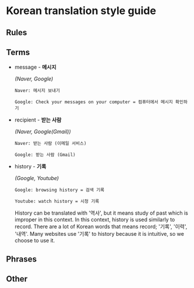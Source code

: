 # Korean translation style guide

## Rules

## Terms
- message - **메시지**
  
  *(Naver, Google)*
  
  `Naver: 메시지 보내기`
  
  `Google: Check your messages on your computer = 컴퓨터에서 메시지 확인하기`
  
- recipient - **받는 사람**

   *(Naver, Google(Gmail))*
   
   `Naver: 받는 사람 (이메일 서비스)`
   
   `Google: 받는 사람 (Gmail)`
 
- history - **기록**
  
  *(Google, Youtube)*
  
  `Google: browsing history = 검색 기록`
  
  `Youtube: watch history = 시청 기록`
  
   History can be translated with '역사', but it means study of past which is improper in this context. In this context, history is used similarly to record. There are a lot of Korean words that means record; '기록', '이력', '내역'. Many websites use '기록' to history because it is intuitive, so we choose to use it.

## Phrases

## Other
